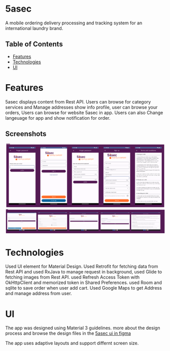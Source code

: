# 5asec
A mobile ordering delivery processing and tracking system for an international laundry brand.

## Table of Contents

- [Features](#Features)
- [Technologies](#Technologies)
- [UI](#UI)


# Features
5asec  displays content from Rest API. Users can browse for category services and Manage addresses show info profile, user can browse your orders, Users can browse for website 5asec in app. Users can also Change langeuage for app and show notification for order.

## Screenshots

![ScreenShoot-log_in-mobile.png](images%2FScreenShoot-log_in-mobile.png) 
![ScreenShoot-log_in-tablet.png](images%2FScreenShoot-log_in-tablet.png)


# Technologies
  Used UI element for Material Design.
  Used Retrofit for fetching data from Rest API and used RxJava to manage request in background, used Glide to fetching images from Rest API.
  used Refresh Access Token with OkHttpClient and memorized token in Shared Preferences.
  used Room and sqlite to save order when user add cart.
  Used Google Maps to get Address and manage address from user.
  
  

# UI
The app was designed using Material 3 guidelines. more about the design process and 
browse the design files in the [5asec ui in figma](https://www.figma.com/file/sWpZuIOc94IHfa4AoJwjaB/5asec?node-id=261%3A5136)

The app uses adaptive layouts and support differnt screen size.
